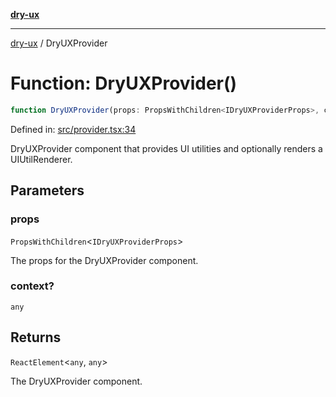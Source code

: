 [**dry-ux**](../README.md)

***

[dry-ux](../README.md) / DryUXProvider

# Function: DryUXProvider()

```ts
function DryUXProvider(props: PropsWithChildren<IDryUXProviderProps>, context?: any): ReactElement<any, any>
```

Defined in: [src/provider.tsx:34](https://github.com/navedr/dry-ux/blob/3bb4f59fc510052cb6c7925e1f6422bb71eb4aa4/src/provider.tsx#L34)

DryUXProvider component that provides UI utilities and optionally renders a UIUtilRenderer.

## Parameters

### props

`PropsWithChildren`\<`IDryUXProviderProps`\>

The props for the DryUXProvider component.

### context?

`any`

## Returns

`ReactElement`\<`any`, `any`\>

The DryUXProvider component.

